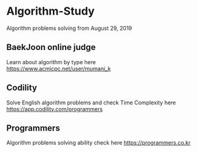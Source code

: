 # Algorithm-Study
Algorithm problems solving from August 29, 2019  

## BaekJoon online judge
Learn about algorithm by type here
https://www.acmicpc.net/user/mumani_k

## Codility
Solve English algorithm problems and check Time Complexity here
https://app.codility.com/programmers

## Programmers
Algorithm problems solving ability check here
https://programmers.co.kr
